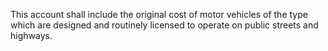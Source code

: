 This account shall include the original cost of motor vehicles of the type which are designed and routinely licensed to operate on public streets and highways.

